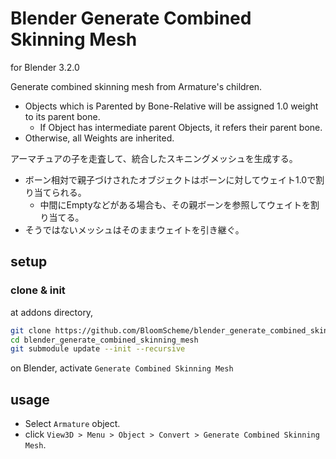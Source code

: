 # Blender Generate Combined Skinning Mesh

for Blender 3.2.0

Generate combined skinning mesh from Armature's children.

- Objects which is Parented by Bone-Relative will be assigned 1.0 weight to its parent bone.
  - If Object has intermediate parent Objects, it refers their parent bone.
- Otherwise, all Weights are inherited.


アーマチュアの子を走査して、統合したスキニングメッシュを生成する。

- ボーン相対で親子づけされたオブジェクトはボーンに対してウェイト1.0で割り当てられる。
  - 中間にEmptyなどがある場合も、その親ボーンを参照してウェイトを割り当てる。
- そうではないメッシュはそのままウェイトを引き継ぐ。

## setup

### clone & init

at addons directory,

```bash
git clone https://github.com/BloomScheme/blender_generate_combined_skinning_mesh
cd blender_generate_combined_skinning_mesh
git submodule update --init --recursive
```

on Blender, activate `Generate Combined Skinning Mesh`

## usage

- Select `Armature` object.
- click `View3D > Menu > Object > Convert > Generate Combined Skinning Mesh`.
